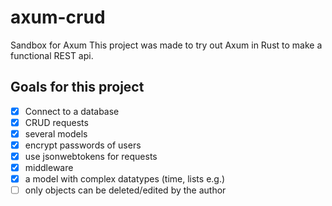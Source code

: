 # axum-crud
Sandbox for Axum
This project was made to try out Axum in Rust to make a functional REST api.
## Goals for this project
- [x] Connect to a database
- [x] CRUD requests
- [x] several models
- [x] encrypt passwords of users
- [x] use jsonwebtokens for requests
- [x] middleware
- [x] a model with complex datatypes (time, lists e.g.)
- [ ] only objects can be deleted/edited by the author
